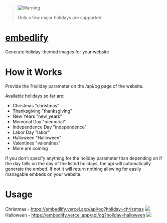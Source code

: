 > <picture>
>   <source media="(prefers-color-scheme: light)" srcset="https://raw.githubusercontent.com/Mqxx/GitHub-Markdown/main/blockquotes/badge/light-theme/warning.svg">
>   <img alt="Warning" src="https://raw.githubusercontent.com/Mqxx/GitHub-Markdown/main/blockquotes/badge/dark-theme/warning.svg">
> </picture><br>
>
> Only a few major holidays are supported

# <a href="https://embedlify.vercel.app/">embedlify</a>
Generate holiday-themed images for your website

# How it Works
Provide the ?holiday parameter on the /api/og page of the website. 

Available holidays so far are: 
 - Christmas "christmas"
 - Thanksgiving "thanksgiving"
 - New Years "new_years"
 - Memorial Day "memorial"
 - Independence Day "independence"
 - Labor Day "labor"
 - Halloween "Halloween"
 - Valentines "valentines"
 - More are coming

If you don't specify anything for the holiday parameter than depending on if the day falls on the day of the listed holidays, the api will automatically generate the embed. If not it will return nothing allowing for easily managable embeds on your website.

# Usage

Christmas - https://embedlify.vercel.app/api/og?holiday=christmas
<img src="https://embedlify.vercel.app/api/og?holiday=christmas">
Halloween - https://embedlify.vercel.app/api/og?holiday=halloween
<img src="https://embedlify.vercel.app/api/og?holiday=halloween">

